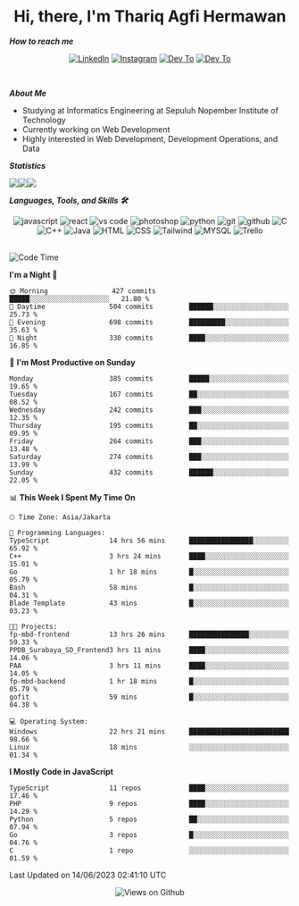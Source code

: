 <div align="center">
  <h1>Hi, there, I'm Thariq Agfi Hermawan</h1>
</div>


***How to reach me***
<p align='center'>
   <a href="https://www.linkedin.com/in/thariqagfihermawan" target="_blank"><img src="https://img.shields.io/badge/LinkedIn-0077B5?style=for-the-badge&logo=linkedin&logoColor=white" alt="LinkedIn"></a>
   <a href="https://www.instagram.com/thoriqagfi" target="_blank"><img src="https://img.shields.io/badge/Instagram-E4405F?style=for-the-badge&logo=instagram&logoColor=white" alt="Instagram"></a>
   <a href="https://medium.com/@thoriq.aghfi60" target="_blank"><img src="https://img.shields.io/badge/Medium-12100E?style=for-the-badge&logo=medium&logoColor=white" alt="Dev To"></a>
   <a href="https://linktr.ee/thoriqagfi" target="_blank"><img src="https://img.shields.io/badge/linktree-1de9b6?style=for-the-badge&logo=linktree&logoColor=white" alt="Dev To"></a>
</p>

<br>

***About Me***
- Studying at Informatics Engineering at Sepuluh Nopember Institute of Technology
- Currently working on Web Development
- Highly interested in Web Development, Development Operations, and Data

***Statistics***

<!-- [![GitHub Streak](http://github-readme-streak-stats.herokuapp.com?user=thoriqagfi&theme=dark)](https://git.io/streak-stats) -->

<div align="center">
  <div style="display: flex;">
    <img src="http://github-readme-streak-stats.herokuapp.com?user=thoriqagfi&theme=chartreuse-dark"/>
    <img src="https://github-readme-stats.vercel.app/api/top-langs/?username=thoriqagfi&layout=compact&&theme=chartreuse-dark&langs_count=8)](https://github.com/thoriqagfi"/>
    <img src="https://github-readme-stats.vercel.app/api?username=thoriqagfi&show_icons=true&theme=chartreuse-dark"/>
  </div>
</div>

<!-- [![Top Langs](https://github-readme-stats.vercel.app/api/top-langs/?username=thoriqagfi&layout=compact&&theme=chartreuse-dark&langs_count=8)](https://github.com/thoriqagfi)
< ![Agfi's GitHub stats](https://github-readme-stats.vercel.app/api?username=thoriqagfi&show_icons=true&theme=chartreuse-dark) -->

***Languages, Tools, and Skills 🛠***

  <div align="center">
    <img src="https://img.shields.io/badge/JavaScript-F7DF1E?style=for-the-badge&logo=javascript&logoColor=black" alt="javascript" />
    <img src="https://img.shields.io/badge/React-61DAFB?style=for-the-badge&logo=react&logoColor=black" alt="react" />
    <img src="https://img.shields.io/badge/vs%20code-007ACC?style=for-the-badge&logo=visual%20studio%20code&logoColor=white" alt="vs code" />
    <img src="https://img.shields.io/badge/adobe%20photoshop-31A8FF?style=for-the-badge&logo=adobe%20photoshop&logoColor=white" alt="photoshop" />
    <img src="https://img.shields.io/badge/python-3776AB?style=for-the-badge&logo=python&logoColor=white" alt="python" />
    <img src="https://img.shields.io/badge/Git-F05032?style=for-the-badge&logo=git&logoColor=white" alt="git" />
    <img src="https://img.shields.io/badge/GitHub-100000?style=for-the-badge&logo=github&logoColor=white" alt="github" />
    <img src="https://img.shields.io/badge/c-%2300599C.svg?style=for-the-badge&logo=c&logoColor=white" alt="C" />
    <img src="https://img.shields.io/badge/c++-%2300599C.svg?style=for-the-badge&logo=c%2B%2B&logoColor=white" alt="C++" />
    <img src="https://img.shields.io/badge/Java-ED8B00?style=for-the-badge&logo=java&logoColor=white" alt="Java"/>
    <img src="https://img.shields.io/badge/HTML5-E34F26?style=for-the-badge&logo=html5&logoColor=white" alt="HTML" />
    <img src="https://img.shields.io/badge/CSS-239120?&style=for-the-badge&logo=css3&logoColor=white" alt ="CSS" />
    <img src="https://img.shields.io/badge/tailwindcss-%2338B2AC.svg?style=for-the-badge&logo=tailwind-css&logoColor=white" alt="Tailwind" />
    <img src="https://img.shields.io/badge/MySQL-00000F?style=for-the-badge&logo=mysql&logoColor=white" alt="MYSQL" />
    <img src="https://img.shields.io/badge/Trello-%23026AA7.svg?style=for-the-badge&logo=Trello&logoColor=white" alt="Trello" />
  </div><br>

<!--START_SECTION:waka-->
![Code Time](http://img.shields.io/badge/Code%20Time-483%20hrs%2023%20mins-blue)

**I'm a Night 🦉** 

```text
🌞 Morning                427 commits         █████░░░░░░░░░░░░░░░░░░░░   21.80 % 
🌆 Daytime                504 commits         ██████░░░░░░░░░░░░░░░░░░░   25.73 % 
🌃 Evening                698 commits         █████████░░░░░░░░░░░░░░░░   35.63 % 
🌙 Night                  330 commits         ████░░░░░░░░░░░░░░░░░░░░░   16.85 % 
```
📅 **I'm Most Productive on Sunday** 

```text
Monday                   385 commits         █████░░░░░░░░░░░░░░░░░░░░   19.65 % 
Tuesday                  167 commits         ██░░░░░░░░░░░░░░░░░░░░░░░   08.52 % 
Wednesday                242 commits         ███░░░░░░░░░░░░░░░░░░░░░░   12.35 % 
Thursday                 195 commits         ██░░░░░░░░░░░░░░░░░░░░░░░   09.95 % 
Friday                   264 commits         ███░░░░░░░░░░░░░░░░░░░░░░   13.48 % 
Saturday                 274 commits         ███░░░░░░░░░░░░░░░░░░░░░░   13.99 % 
Sunday                   432 commits         ██████░░░░░░░░░░░░░░░░░░░   22.05 % 
```


📊 **This Week I Spent My Time On** 

```text
🕑︎ Time Zone: Asia/Jakarta

💬 Programming Languages: 
TypeScript               14 hrs 56 mins      ████████████████░░░░░░░░░   65.92 % 
C++                      3 hrs 24 mins       ████░░░░░░░░░░░░░░░░░░░░░   15.01 % 
Go                       1 hr 18 mins        █░░░░░░░░░░░░░░░░░░░░░░░░   05.79 % 
Bash                     58 mins             █░░░░░░░░░░░░░░░░░░░░░░░░   04.31 % 
Blade Template           43 mins             █░░░░░░░░░░░░░░░░░░░░░░░░   03.23 % 

🐱‍💻 Projects: 
fp-mbd-frontend          13 hrs 26 mins      ███████████████░░░░░░░░░░   59.33 % 
PPDB_Surabaya_SD_Frontend3 hrs 11 mins       ████░░░░░░░░░░░░░░░░░░░░░   14.06 % 
PAA                      3 hrs 11 mins       ████░░░░░░░░░░░░░░░░░░░░░   14.05 % 
fp-mbd-backend           1 hr 18 mins        █░░░░░░░░░░░░░░░░░░░░░░░░   05.79 % 
gofit                    59 mins             █░░░░░░░░░░░░░░░░░░░░░░░░   04.38 % 

💻 Operating System: 
Windows                  22 hrs 21 mins      █████████████████████████   98.66 % 
Linux                    18 mins             ░░░░░░░░░░░░░░░░░░░░░░░░░   01.34 % 
```

**I Mostly Code in JavaScript** 

```text
TypeScript               11 repos            ████░░░░░░░░░░░░░░░░░░░░░   17.46 % 
PHP                      9 repos             ████░░░░░░░░░░░░░░░░░░░░░   14.29 % 
Python                   5 repos             ██░░░░░░░░░░░░░░░░░░░░░░░   07.94 % 
Go                       3 repos             █░░░░░░░░░░░░░░░░░░░░░░░░   04.76 % 
C                        1 repo              ░░░░░░░░░░░░░░░░░░░░░░░░░   01.59 % 
```




 Last Updated on 14/06/2023 02:41:10 UTC
<!--END_SECTION:waka-->

<div align="center">
<img src="https://komarev.com/ghpvc/?username=thoriqagfi&color=blue" alt="Views on Github" />
</div>